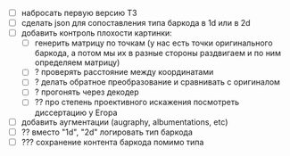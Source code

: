 - [ ] набросать первую версию ТЗ
- [ ] сделать json для сопоставления типа баркода в 1d или в 2d
- [ ] добавить контроль плохости картинки:
    - [ ] генерить матрицу по точкам (у нас есть точки оригинального баркода, а потом мы их в разные стороны раздвигаем и по ним определяем матрицу)
    - [ ] ? проверять расстояние между координатами
    - [ ] ? делать обратное преобразование и сравнивать с оригиналом
    - [ ] ? прогонять через декодер
    - [ ] ?? про степень проективного искажения посмотреть диссертацию у Егора
- [ ] добавить аугментации (augraphy, albumentations, etc)
- [ ] ?? вместо "1d", "2d" логировать тип баркода
- [ ] ??? сохранение контента баркода помимо типа 